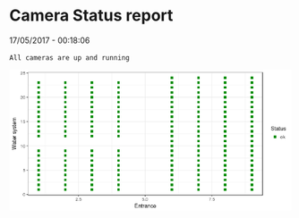 Camera Status report
================
17/05/2017 - 00:18:06

    All cameras are up and running

![](camreport_files/figure-markdown_github/unnamed-chunk-2-1.png)
